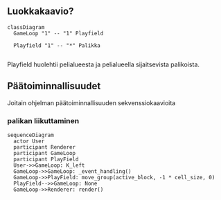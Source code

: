 ## Luokkakaavio?
```mermaid
classDiagram
  GameLoop "1" -- "1" Playfield
  
  Playfield "1" -- "*" Palikka
  
```
Playfield huolehtii pelialueesta ja pelialueella sijaitsevista palikoista.


## Päätoiminnallisuudet
Joitain ohjelman päätoiminnallisuuden sekvenssiokaavioita

### palikan liikuttaminen
```mermaid
sequenceDiagram
  actor User
  participant Renderer
  participant GameLoop
  participant PlayField
  User->>GameLoop: K_left
  GameLoop->>GameLoop: _event_handling()
  GameLoop->>PlayField: move_group(active_block, -1 * cell_size, 0)
  PlayField-->>GameLoop: None
  GameLoop->>Renderer: render()
  
```
